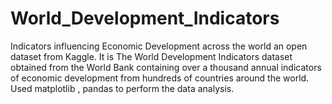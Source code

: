 # World_Development_Indicators
Indicators influencing Economic Development across the world 
an open dataset from Kaggle. It is The World Development Indicators dataset obtained from the World Bank containing over
a thousand annual indicators of economic development from hundreds of countries around the world. 
Used matplotlib , pandas to perform the data analysis.
